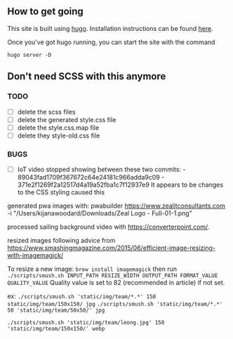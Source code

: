 ## How to get going

This site is built using [hugo](https://gohugo.io).  Installation instructions can be found [here](https://gohugo.io/getting-started/installing/).

Once you've got hugo running, you can start the site with the command

```
hugo server -D
```

## Don't need SCSS with this anymore

### TODO
- [ ] delete the scss files
- [ ] delete the generated style.css file
- [ ] delete the style.css.map file
- [ ] delete they style-old.css file

### BUGS
- [ ] IoT video stopped showing between these two commits:
        - 89043fad1709f367672c64e24181c966adda9c09
        - 371e2f1269f2a12517d4a19a52fba1c7f12937e9
        It appears to be changes to the CSS styling caused this

generated pwa images with: pwabuilder https://www.zealitconsultants.com -i "/Users/kijanawoodard/Downloads/Zeal Logo - Full-01-1.png"

processed sailing background video with https://converterpoint.com/.

resized images following advice from https://www.smashingmagazine.com/2015/06/efficient-image-resizing-with-imagemagick/

To resize a new image:
`brew install imagemagick`
then run 
`./scripts/smush.sh INPUT_PATH RESIZE_WIDTH OUTPUT_PATH FORMAT_VALUE QUALITY_VALUE`
Quality value is set to 82 (recommended in article) if not set.

ex:
`./scripts/smush.sh 'static/img/team/*.*' 150 static/img/team/150x150/ jpg`
`./scripts/smush.sh 'static/img/team/*.*' 50 'static/img/team/50x50/' jpg`

`./scripts/smush.sh 'static/img/team/leong.jpg' 150 'static/img/team/150x150/' webp`